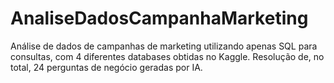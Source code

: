 # AnaliseDadosCampanhaMarketing
Análise de dados de campanhas de marketing utilizando apenas SQL para consultas, com 4 diferentes databases obtidas no Kaggle. Resolução de, no total, 24 perguntas de negócio geradas por IA.
